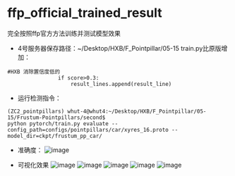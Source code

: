 # ffp_official_trained_result
完全按照ffp官方方法训练并测试模型效果
- 4号服务器保存路径：~/Desktop/HXB/F_Pointpillar/05-15
train.py比原版增加：
```
#HXB 消除置信度低的
                if score>0.3:
                    result_lines.append(result_line)
```
- 运行检测指令：
```
(ZC2_pointpillars) whut-4@whut4:~/Desktop/HXB/F_Pointpillar/05-15/Frustum-Pointpillars/second$ 
python pytorch/train.py evaluate --config_path=configs/pointpillars/car/xyres_16.proto --model_dir=ckpt/frustum_pp_car/
```
- 准确度：
![image](https://github.com/748811693aB/ffp_official_trained_result/assets/102968155/27625649-b5fc-4c14-9f9f-9c3e9781f21f)

- 可视化效果
![image](https://github.com/748811693aB/ffp_official_trained_result/assets/102968155/d1aae3e8-4dc0-4746-8236-ee3c533d7a1f)
![image](https://github.com/748811693aB/ffp_official_trained_result/assets/102968155/72820461-e1b8-48df-920f-1270ebc0c5ca)
![image](https://github.com/748811693aB/ffp_official_trained_result/assets/102968155/4f4bbc3b-e70a-4acc-9453-b1f78ab1ed3f)
![image](https://github.com/748811693aB/ffp_official_trained_result/assets/102968155/a94bdfd2-98fa-45b5-a5a0-3fe1c46e608b)
![image](https://github.com/748811693aB/ffp_official_trained_result/assets/102968155/0ebec638-2eaf-4dde-9960-79c57d50e004)

